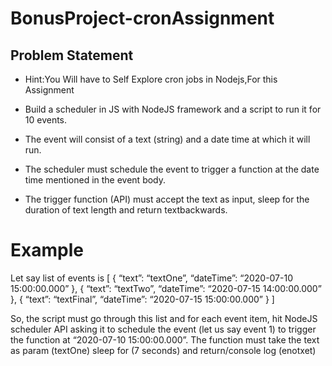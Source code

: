 # BonusProject-cronAssignment

## Problem Statement

+ Hint:You Will have to Self Explore cron jobs in Nodejs,For this Assignment

+ Build a scheduler in JS with NodeJS framework and a script to run it for 10 events.
+ The event will consist of a text (string) and a date time at which it will run.
+ The scheduler must schedule the event to trigger a function at the date time mentioned in the event body.
+ The trigger function (API) must accept the text as input, sleep for the duration of text length and return textbackwards.

# Example

Let say list of events is
[
 {
  “text”: “textOne”,
  “dateTime”: “2020-07-10 15:00:00.000”
 },
 {
  “text”: “textTwo”,
  “dateTime”: “2020-07-15 14:00:00.000”
 },
 {
  “text”: “textFinal”,
  “dateTime”: “2020-07-15 15:00:00.000”
 }
]
 
So, the script must go through this list and for each event item, hit NodeJS scheduler API asking it to schedule the event (let us say event 1) to trigger the function at “2020-07-10 15:00:00.000”. The function must take the text as param (textOne) sleep for (7 seconds) and return/console log (enotxet)
